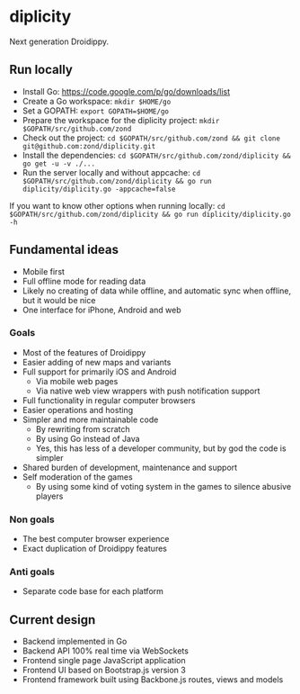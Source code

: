 diplicity
=========

Next generation Droidippy.

## Run locally

* Install Go: https://code.google.com/p/go/downloads/list
* Create a Go workspace: `mkdir $HOME/go`
* Set a GOPATH: `export GOPATH=$HOME/go`
* Prepare the workspace for the diplicity project: `mkdir $GOPATH/src/github.com/zond`
* Check out the project: `cd $GOPATH/src/github.com/zond && git clone git@github.com:zond/diplicity.git`
* Install the dependencies: `cd $GOPATH/src/github.com/zond/diplicity && go get -u -v ./...`
* Run the server locally and without appcache: `cd $GOPATH/src/github.com/zond/diplicity && go run diplicity/diplicity.go -appcache=false`

If you want to know other options when running locally: `cd $GOPATH/src/github.com/zond/diplicity && go run diplicity/diplicity.go -h`

## Fundamental ideas

* Mobile first
* Full offline mode for reading data
 * Likely no creating of data while offline, and automatic sync when offline, but it would be nice
* One interface for iPhone, Android and web

### Goals

* Most of the features of Droidippy
* Easier adding of new maps and variants
* Full support for primarily iOS and Android
  * Via mobile web pages
  * Via native web view wrappers with push notification support
* Full functionality in regular computer browsers
* Easier operations and hosting
* Simpler and more maintainable code
  * By rewriting from scratch
  * By using Go instead of Java
  * Yes, this has less of a developer community, but by god the code is simpler
* Shared burden of development, maintenance and support
* Self moderation of the games
  * By using some kind of voting system in the games to silence abusive players

### Non goals

* The best computer browser experience
* Exact duplication of Droidippy features

### Anti goals

* Separate code base for each platform

## Current design

* Backend implemented in Go
* Backend API 100% real time via WebSockets
* Frontend single page JavaScript application
* Frontend UI based on Bootstrap.js version 3
* Frontend framework built using Backbone.js routes, views and models

